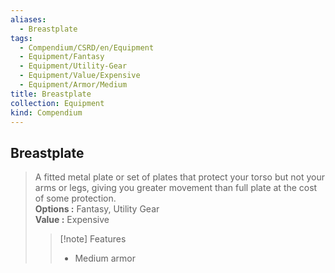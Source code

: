 ```yaml
---
aliases:
  - Breastplate
tags:
  - Compendium/CSRD/en/Equipment
  - Equipment/Fantasy
  - Equipment/Utility-Gear
  - Equipment/Value/Expensive
  - Equipment/Armor/Medium
title: Breastplate
collection: Equipment
kind: Compendium
---
```

## Breastplate  
  
>A fitted metal plate or set of plates that protect your torso but not your arms or legs, giving you greater movement than full plate at the cost of some protection.  
> **Options :** Fantasy, Utility Gear  
> **Value :** Expensive  
>>[!note] Features  
>> - Medium armor